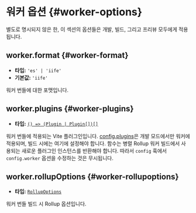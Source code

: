 # 워커 옵션 {#worker-options}

별도로 명시되지 않은 한, 이 섹션의 옵션들은 개발, 빌드, 그리고 프리뷰 모두에게 적용됩니다.

## worker.format {#worker-format}

- **타입:** `'es' | 'iife'`
- **기본값:** `'iife'`

워커 번들에 대한 포맷입니다.

## worker.plugins {#worker-plugins}

- **타입:** [`() => (Plugin | Plugin[])[]`](./shared-options#plugins)

워커 번들에 적용되는 Vite 플러그인입니다. [config.plugins](./shared-options#plugins)은 개발 모드에서만 워커에 적용되며, 빌드 시에는 여기에 설정해야 합니다.
함수는 병렬 Rollup 워커 빌드에서 사용되는 새로운 플러그인 인스턴스를 반환해야 합니다. 따라서 `config` 훅에서 `config.worker` 옵션을 수정하는 것은 무시됩니다.

## worker.rollupOptions {#worker-rollupoptions}

- **타입:** [`RollupOptions`](https://rollupjs.org/configuration-options/)

워커 번들 빌드 시 Rollup 옵션입니다.